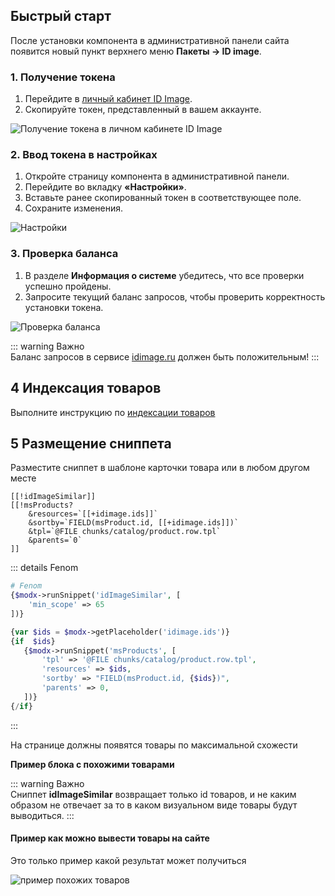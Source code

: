 ## Быстрый старт

После установки компонента в административной панели сайта появится новый пункт верхнего меню **Пакеты → ID image**.

### 1. Получение токена

1. Перейдите в [личный кабинет ID Image](https://idimage.ru/account/).
2. Скопируйте токен, представленный в вашем аккаунте.

![Получение токена в личном кабинете ID Image](https://file.modx.pro/files/c/2/a/c2a4b5fcf827aea4687e75d4390b2b39.png)

### 2. Ввод токена в настройках

1. Откройте страницу компонента в административной панели.
2. Перейдите во вкладку **«Настройки»**.
3. Вставьте ранее скопированный токен в соответствующее поле.
4. Сохраните изменения.

![Настройки](https://file.modx.pro/files/6/b/3/6b3e559af9c0ba205a29b83bfd2ee0dc.png)

### 3. Проверка баланса

1. В разделе **Информация о системе** убедитесь, что все проверки успешно пройдены.
2. Запросите текущий баланс запросов, чтобы проверить корректность установки токена.

![Проверка баланса](https://file.modx.pro/files/8/d/1/8d112cfd4e738b6c1b35865281513d17.png)

::: warning Важно  
Баланс запросов в сервисе [idimage.ru](https://idimage.ru) должен быть положительным!
:::

## 4 Индексация товаров

Выполните инструкцию по [индексации товаров](/components/idimage/indexed)

## 5 Размещение сниппета

Разместите сниппет в шаблоне карточки товара или в любом другом месте

```shell
[[!idImageSimilar]]
[[!msProducts?
    &resources=`[[+idimage.ids]]`
    &sortby=`FIELD(msProduct.id, [[+idimage.ids]])`
    &tpl=`@FILE chunks/catalog/product.row.tpl`
    &parents=`0`
]]
```

::: details Fenom

```php
# Fenom
{$modx->runSnippet('idImageSimilar', [
    'min_scope' => 65
])}

{var $ids = $modx->getPlaceholder('idimage.ids')}
{if  $ids}
   {$modx->runSnippet('msProducts', [
       'tpl' => '@FILE chunks/catalog/product.row.tpl',
       'resources' => $ids,
       'sortby' => "FIELD(msProduct.id, {$ids})",
       'parents' => 0,
   ])}
{/if}
```

:::

На странице должны появятся товары по максимальной схожести

**Пример блока с похожими товарами**

::: warning Важно  
Сниппет **idImageSimilar** возвращает только id товаров, и не каким образом не отвечает за то в каком визуальном виде товары будут выводиться.
:::

#### Пример как можно вывести товары на сайте

Это только пример какой результат может получиться

![пример похожих товаров ](https://file.modx.pro/files/9/1/3/913a2f5aa8f4b5d0808f0b9b2c992372.png)
